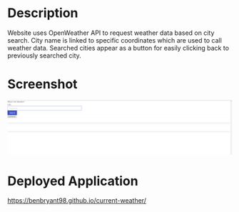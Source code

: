 # Description

Website uses OpenWeather API to request weather data based on city search. City name is linked to specific coordinates which are used to call weather data. Searched cities appear as a button for easily clicking back to previously searched city.

# Screenshot

![Deployed Website](./images/Screenshot.PNG)

# Deployed Application

https://benbryant98.github.io/current-weather/
